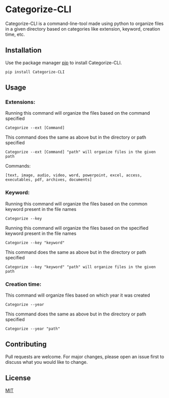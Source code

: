# Categorize-CLI

Categorize-CLI is a command-line-tool made using python to organize files in a given directory based on categories like
extension, keyword, creation time, etc.


## Installation

Use the package manager [pip](https://pip.pypa.io/en/stable/) to install Categorize-CLI.

```
pip install Categorize-CLI
```

## Usage

### Extensions:
Running this command will organize the files based on the command specified
```
Categorize --ext [Command]
```
This command does the same as above but in the directory or path specified
```
Categorize --ext [Command] "path" will organize files in the given path
```
Commands:
```
[text, image, audio, video, word, powerpoint, excel, access, executables, pdf, archives, documents]
```
### Keyword:
Running this command will organize the files based on the common keyword present in the file names
```
Categorize --key
```
Running this command will organize the files based on the specified keyword present in the file names
```
Categorize --key "keyword"
```
This command does the same as above but in the directory or path specified
```
Categorize --key "keyword" "path" will organize files in the given path
```

### Creation time:
This command will organize files based on which year it was created
```
Categorize --year
```
This command does the same as above but in the directory or path specified
```
Categorize --year "path" 
```

## Contributing
Pull requests are welcome. For major changes, please open an issue first to discuss what you would like to change.

## License
[MIT](https://choosealicense.com/licenses/mit/)